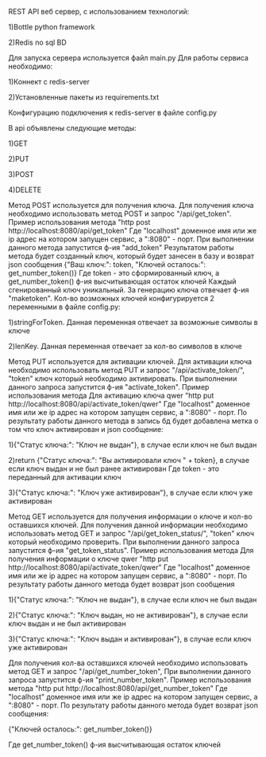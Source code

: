 REST API веб сервер, с использованием технологий:

1)Bottle python framework

2)Redis no sql BD

Для запуска сервера используется файл main.py
Для работы сервиса необходимо:

1)Коннект с redis-server

2)Установленные пакеты из requirements.txt

Конфигурацию подключения к redis-server в файле config.py

В api объявлены следующие методы:

1)GET

2)PUT

3)POST

4)DELETE

Метод POST используется для получения ключа.
Для получения ключа необходимо использовать метод POST и запрос "/api/get_token".
Пример использования метода
"http post http://localhost:8080/api/get_token"
Где "localhost" доменное имя или же ip адрес на котором запущен сервис, а ":8080" - порт.
При выполнении данного метода запустится ф-ия "add_token"
Результатом работы метода будет созданный ключ, который будет занесен в базу и возврат json сообщения
{"Ваш ключ:": token, "Ключей осталось:": get_number_token()}
Где token - это сформированный ключ, а get_number_token() ф-ия высчитывающая остаток ключей
Каждый сгенированный ключ уникальный.
За генерацию ключа отвечает ф-ия "maketoken".
Кол-во возможных ключей конфигурируется 2 переменными в файле config.py:

1)stringForToken. Данная переменная отвечает за возможные символы в ключе

2)lenKey. Данная переменная отвечает за кол-во символов в ключе

Метод PUT используется для активации ключей.
Для активации ключа необходимо использовать метод PUT и запрос "/api/activate_token/<token>",
"token" ключ который необходимо активировать.
При выполнении данного запроса запустится ф-ия "activate_token".
Пример использования метода
Для активацию ключа qwer
"http put http://localhost:8080/api/activate_token/qwer"
Где "localhost" доменное имя или же ip адрес на котором запущен сервис, а ":8080" - порт.
По результату работы данного метода в запись бд будет добавлена метка о том что ключ активирован и
json сообщениe:
  
1){"Статус ключа:": "Ключ не выдан"}, в случае если ключ не был выдан

2)return {"Статус ключа:": "Вы активировали ключ " + token}, в случае если ключ выдан и не был ранее активирован
Где token - это переданный для активации ключ

3){"Статус ключа:": "Ключ уже активирован"}, в случае если ключ уже активирован

Метод GET используется для получения информации о ключе и кол-во оставшихся ключей.
Для получения данной информации необходимо использовать метод GET и запрос "/api/get_token_status/<token>",
"token" ключ который необходимо проверить.
При выполнении данного запроса запустится ф-ия "get_token_status".
Пример использования метода
Для получения информации о ключе qwer
"http put http://localhost:8080/api/activate_token/qwer"
Где "localhost" доменное имя или же ip адрес на котором запущен сервис, а ":8080" - порт.
По результату работы данного метода будет возврат json сообщения
  
1){"Статус ключа:": "Ключ не выдан"}, в случае если ключ не был выдан

2){"Статус ключа:": "Ключ выдан, но не активирован"}, в случае если ключ выдан и не был активирован

3){"Статус ключа:": "Ключ выдан и активирован"}, в случае если ключ уже активирован


Для получения кол-ва оставшихся ключей необходимо использовать метод GET и запрос "/api/get_number_token",
При выполнении данного запроса запустится ф-ия "print_number_token".
Пример использования метода
"http put http://localhost:8080/api/get_number_token"
Где "localhost" доменное имя или же ip адрес на котором запущен сервис, а ":8080" - порт.
По результату работы данного метода будет возврат json сообщения:

{"Ключей осталось:": get_number_token()}

Где get_number_token() ф-ия высчитывающая остаток ключей

